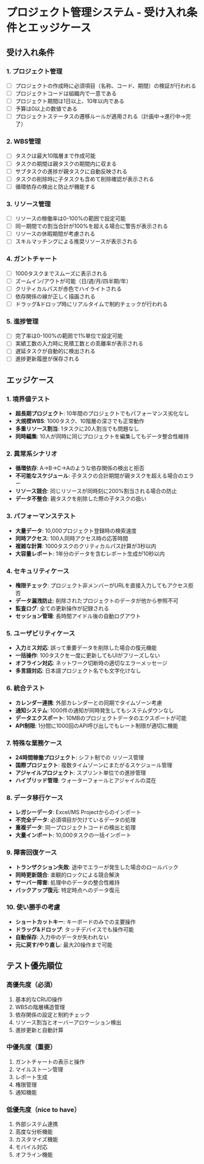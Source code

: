 # プロジェクト管理システム - 受け入れ条件とエッジケース

## 受け入れ条件

### 1. プロジェクト管理
- [ ] プロジェクトの作成時に必須項目（名称、コード、期間）の検証が行われる
- [ ] プロジェクトコードは組織内で一意である
- [ ] プロジェクト期間は1日以上、10年以内である
- [ ] 予算は0以上の数値である
- [ ] プロジェクトステータスの遷移ルールが適用される（計画中→進行中→完了）

### 2. WBS管理
- [ ] タスクは最大10階層まで作成可能
- [ ] タスクの期間は親タスクの期間内に収まる
- [ ] サブタスクの進捗が親タスクに自動反映される
- [ ] タスクの削除時に子タスクも含めて削除確認が表示される
- [ ] 循環依存の検出と防止が機能する

### 3. リソース管理
- [ ] リソースの稼働率は0-100%の範囲で設定可能
- [ ] 同一期間での割当合計が100%を超える場合に警告が表示される
- [ ] リソースの休暇期間が考慮される
- [ ] スキルマッチングによる推奨リソースが表示される

### 4. ガントチャート
- [ ] 1000タスクまでスムーズに表示される
- [ ] ズームイン/アウトが可能（日/週/月/四半期/年）
- [ ] クリティカルパスが赤色でハイライトされる
- [ ] 依存関係の線が正しく描画される
- [ ] ドラッグ&ドロップ時にリアルタイムで制約チェックが行われる

### 5. 進捗管理
- [ ] 完了率は0-100%の範囲で1%単位で設定可能
- [ ] 実績工数の入力時に見積工数との乖離率が表示される
- [ ] 遅延タスクが自動的に検出される
- [ ] 進捗更新履歴が保存される

## エッジケース

### 1. 境界値テスト
- **超長期プロジェクト**: 10年間のプロジェクトでもパフォーマンス劣化なし
- **大規模WBS**: 1000タスク、10階層の深さでも正常動作
- **多重リソース割当**: 1タスクに20人割当でも問題なし
- **同時編集**: 10人が同時に同じプロジェクトを編集してもデータ整合性維持

### 2. 異常系シナリオ
- **循環依存**: A→B→C→Aのような依存関係の検出と拒否
- **不可能なスケジュール**: 子タスクの合計期間が親タスクを超える場合のエラー
- **リソース競合**: 同じリソースが同時刻に200%割当される場合の防止
- **データ不整合**: 親タスクを削除した際の子タスクの扱い

### 3. パフォーマンステスト
- **大量データ**: 10,000プロジェクト登録時の検索速度
- **同時アクセス**: 100人同時アクセス時の応答時間
- **複雑な計算**: 1000タスクのクリティカルパス計算が3秒以内
- **大容量レポート**: 1年分のデータを含むレポート生成が10秒以内

### 4. セキュリティケース
- **権限チェック**: プロジェクト非メンバーがURLを直接入力してもアクセス拒否
- **データ漏洩防止**: 削除されたプロジェクトのデータが他から参照不可
- **監査ログ**: 全ての更新操作が記録される
- **セッション管理**: 長時間アイドル後の自動ログアウト

### 5. ユーザビリティケース
- **入力ミス対応**: 誤って重要データを削除した場合の復元機能
- **一括操作**: 100タスクを一度に更新してもUIがフリーズしない
- **オフライン対応**: ネットワーク切断時の適切なエラーメッセージ
- **多言語対応**: 日本語プロジェクト名でも文字化けなし

### 6. 統合テスト
- **カレンダー連携**: 外部カレンダーとの同期でタイムゾーン考慮
- **通知システム**: 1000件の通知が同時発生してもシステムダウンなし
- **データエクスポート**: 10MBのプロジェクトデータのエクスポートが可能
- **API制限**: 1分間に1000回のAPI呼び出しでもレート制限が適切に機能

### 7. 特殊な業務ケース
- **24時間稼働プロジェクト**: シフト制での リソース管理
- **国際プロジェクト**: 複数タイムゾーンにまたがるスケジュール管理
- **アジャイルプロジェクト**: スプリント単位での進捗管理
- **ハイブリッド管理**: ウォーターフォールとアジャイルの混在

### 8. データ移行ケース
- **レガシーデータ**: Excel/MS Projectからのインポート
- **不完全データ**: 必須項目が欠けているデータの処理
- **重複データ**: 同一プロジェクトコードの検出と処理
- **大量インポート**: 10,000タスクの一括インポート

### 9. 障害回復ケース
- **トランザクション失敗**: 途中でエラーが発生した場合のロールバック
- **同時更新競合**: 楽観的ロックによる競合解決
- **サーバー障害**: 処理中のデータの整合性維持
- **バックアップ復元**: 特定時点へのデータ復元

### 10. 使い勝手の考慮
- **ショートカットキー**: キーボードのみでの主要操作
- **ドラッグ&ドロップ**: タッチデバイスでも操作可能
- **自動保存**: 入力中のデータが失われない
- **元に戻す/やり直し**: 最大20操作まで可能

## テスト優先順位

### 高優先度（必須）
1. 基本的なCRUD操作
2. WBSの階層構造管理
3. 依存関係の設定と制約チェック
4. リソース割当とオーバーアロケーション検出
5. 進捗更新と自動計算

### 中優先度（重要）
1. ガントチャートの表示と操作
2. マイルストーン管理
3. レポート生成
4. 権限管理
5. 通知機能

### 低優先度（nice to have）
1. 外部システム連携
2. 高度な分析機能
3. カスタマイズ機能
4. モバイル対応
5. オフライン機能